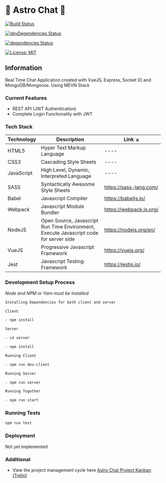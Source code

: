 # 🌠 Astro Chat 🌠

[![Build Status](https://travis-ci.org/luvuong-le/astro-chat.svg?branch=master)](https://travis-ci.org/luvuong-le/astro-chat)

[![devDependencies Status](https://david-dm.org/luvuong-le/astro-chat/dev-status.svg)](https://david-dm.org/luvuong-le/astro-chat?type=dev)

[![dependencies Status](https://david-dm.org/luvuong-le/astro-chat/status.svg)](https://david-dm.org/luvuong-le/astro-chat)

[![License: MIT](https://img.shields.io/badge/License-MIT-blue.svg)](https://opensource.org/licenses/MIT)

## Information

Real Time Chat Application created with VueJS, Express, Socket IO and MongoDB/Mongoose. Using MEVN Stack

### Current Features

-   REST API (JWT Authentication)
-   Complete Login Functionality with JWT

### Tech Stack

| Technology | Description                                                                           | Link ↘️                 |
| ---------- | ------------------------------------------------------------------------------------- | ----------------------- |
| HTML5      | Hyper Text Markup Language                                                            | ----                    |
| CSS3       | Cascading Style Sheets                                                                | ----                    |
| JavaScript | High Level, Dynamic, Interpreted Language                                             | ----                    |
| SASS       | Syntactically Awesome Style Sheets                                                    | https://sass-lang.com/  |
| Babel      | Javascript Compiler                                                                   | https://babeljs.io/     |
| Webpack    | Javascript Module Bundler                                                             | https://webpack.js.org/ |
| NodeJS     | Open Source, Javascript Run Time Environment, Execute Javascript code for server side | https://nodejs.org/en/  |
| VueJS      | Progressive Javascript Framework                                                      | https://vuejs.org/      |
| Jest       | Javascript Testing Framework                                                          | https://jestjs.io/      |

### Development Setup Process

_Node and NPM or Yarn must be installed_

```bash
Installing Dependencies for both client and server

Client

- npm install

Server

- cd server

- npm install

Running Client

- npm run dev:client

Running Server

- npm run server

Running Together

- npm run start
```

### Running Tests

```javascript
npm run test
```

### Deployment

Not yet implemented

### Additional

-   View the project management cycle here [Astro Chat Project Kanban (Trello)](https://trello.com/b/V04pQQV3/astro-chat)
